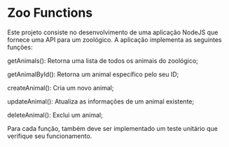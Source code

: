# Zoo Functions

Este projeto consiste no desenvolvimento de uma aplicação NodeJS que fornece uma API para um zoológico. A aplicação implementa as seguintes funções:

getAnimals(): Retorna uma lista de todos os animais do zoológico;

getAnimalById(): Retorna um animal específico pelo seu ID;

createAnimal(): Cria um novo animal;

updateAnimal(): Atualiza as informações de um animal existente;

deleteAnimal(): Exclui um animal;

Para cada função, também deve ser implementado um teste unitário que verifique seu funcionamento.
